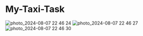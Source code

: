 # My-Taxi-Task

![photo_2024-08-07 22 46 24](https://github.com/user-attachments/assets/5f8ca67c-7d9a-4bae-a550-ec1c79c333f0)
![photo_2024-08-07 22 46 27](https://github.com/user-attachments/assets/eaf85637-cb52-428a-9712-db5669b5c0d5)
![photo_2024-08-07 22 46 30](https://github.com/user-attachments/assets/fddf5799-d8f2-4528-962c-5522f8120baf)
